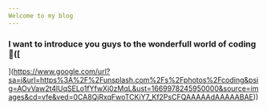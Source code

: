 ```yaml
---
Welcome to my blog
---
```

### **I want to introduce you guys to the wonderfull world of coding** 🍺([
](https://www.google.com/url?sa=i&url=https%3A%2F%2Funsplash.com%2Fs%2Fphotos%2Fcoding&psig=AOvVaw2t4lUqSELo1fYfwXj0zMqL&ust=1669978245950000&source=images&cd=vfe&ved=0CA8QjRxqFwoTCKiY7_Kf2PsCFQAAAAAdAAAAABAE)) 


